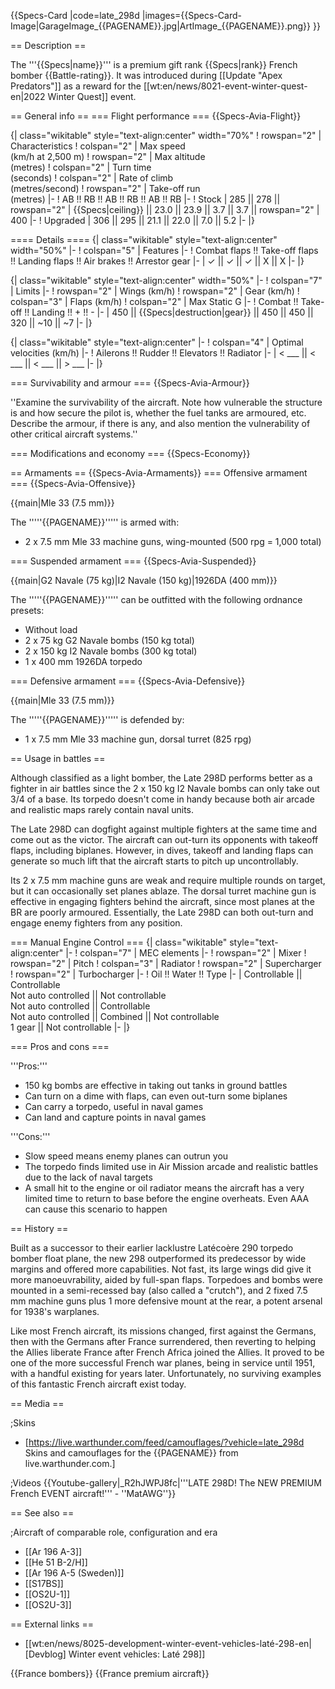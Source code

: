 {{Specs-Card
|code=late_298d
|images={{Specs-Card-Image|GarageImage_{{PAGENAME}}.jpg|ArtImage_{{PAGENAME}}.png}}
}}

== Description ==
<!-- ''In the description, the first part should be about the history of and the creation and combat usage of the aircraft, as well as its key features. In the second part, tell the reader about the aircraft in the game. Insert a screenshot of the vehicle, so that if the novice player does not remember the vehicle by name, he will immediately understand what kind of vehicle the article is talking about.'' -->
The '''{{Specs|name}}''' is a premium gift rank {{Specs|rank}} French bomber {{Battle-rating}}. It was introduced during [[Update "Apex Predators"]] as a reward for the [[wt:en/news/8021-event-winter-quest-en|2022 Winter Quest]] event.

== General info ==
=== Flight performance ===
{{Specs-Avia-Flight}}
<!-- ''Describe how the aircraft behaves in the air. Speed, manoeuvrability, acceleration and allowable loads - these are the most important characteristics of the vehicle.'' -->

{| class="wikitable" style="text-align:center" width="70%"
! rowspan="2" | Characteristics
! colspan="2" | Max speed<br>(km/h at 2,500 m)
! rowspan="2" | Max altitude<br>(metres)
! colspan="2" | Turn time<br>(seconds)
! colspan="2" | Rate of climb<br>(metres/second)
! rowspan="2" | Take-off run<br>(metres)
|-
! AB !! RB !! AB !! RB !! AB !! RB
|-
! Stock
| 285 || 278 || rowspan="2" | {{Specs|ceiling}} || 23.0 || 23.9 || 3.7 || 3.7 || rowspan="2" | 400
|-
! Upgraded
| 306 || 295 || 21.1 || 22.0 || 7.0 || 5.2
|-
|}

==== Details ====
{| class="wikitable" style="text-align:center" width="50%"
|-
! colspan="5" | Features
|-
! Combat flaps !! Take-off flaps !! Landing flaps !! Air brakes !! Arrestor gear
|-
| ✓ || ✓ || ✓ || X || X     <!-- ✓ -->
|-
|}

{| class="wikitable" style="text-align:center" width="50%"
|-
! colspan="7" | Limits
|-
! rowspan="2" | Wings (km/h)
! rowspan="2" | Gear (km/h)
! colspan="3" | Flaps (km/h)
! colspan="2" | Max Static G
|-
! Combat !! Take-off !! Landing !! + !! -
|-
| 450 <!-- {{Specs|destruction|body}} --> || {{Specs|destruction|gear}} || 450 || 450 || 320 || ~10 || ~7
|-
|}

{| class="wikitable" style="text-align:center"
|-
! colspan="4" | Optimal velocities (km/h)
|-
! Ailerons !! Rudder !! Elevators !! Radiator
|-
| < ___ || < ___ || < ___ || > ___
|-
|}

=== Survivability and armour ===
{{Specs-Avia-Armour}}
<!-- ''Examine the survivability of the aircraft. Note how vulnerable the structure is and how secure the pilot is, whether the fuel tanks are armoured, etc. Describe the armour, if there is any, and also mention the vulnerability of other critical aircraft systems.'' -->
''Examine the survivability of the aircraft. Note how vulnerable the structure is and how secure the pilot is, whether the fuel tanks are armoured, etc. Describe the armour, if there is any, and also mention the vulnerability of other critical aircraft systems.''

=== Modifications and economy ===
{{Specs-Economy}}

== Armaments ==
{{Specs-Avia-Armaments}}
=== Offensive armament ===
{{Specs-Avia-Offensive}}
<!-- ''Describe the offensive armament of the aircraft, if any. Describe how effective the cannons and machine guns are in a battle, and also what belts or drums are better to use. If there is no offensive weaponry, delete this subsection.'' -->
{{main|Mle 33 (7.5 mm)}}

The '''''{{PAGENAME}}''''' is armed with:

* 2 x 7.5 mm Mle 33 machine guns, wing-mounted (500 rpg = 1,000 total)

=== Suspended armament ===
{{Specs-Avia-Suspended}}
<!-- ''Describe the aircraft's suspended armament: additional cannons under the wings, bombs, rockets and torpedoes. This section is especially important for bombers and attackers. If there is no suspended weaponry remove this subsection.'' -->
{{main|G2 Navale (75 kg)|I2 Navale (150 kg)|1926DA (400 mm)}}

The '''''{{PAGENAME}}''''' can be outfitted with the following ordnance presets:

* Without load
* 2 x 75 kg G2 Navale bombs (150 kg total)
* 2 x 150 kg I2 Navale bombs (300 kg total)
* 1 x 400 mm 1926DA torpedo

=== Defensive armament ===
{{Specs-Avia-Defensive}}
<!-- ''Defensive armament with turret machine guns or cannons, crewed by gunners. Examine the number of gunners and what belts or drums are better to use. If defensive weaponry is not available, remove this subsection.'' -->
{{main|Mle 33 (7.5 mm)}}

The '''''{{PAGENAME}}''''' is defended by:

* 1 x 7.5 mm Mle 33 machine gun, dorsal turret (825 rpg)

== Usage in battles ==
<!-- ''Describe the tactics of playing in the aircraft, the features of using aircraft in a team and advice on tactics. Refrain from creating a "guide" - do not impose a single point of view, but instead, give the reader food for thought. Examine the most dangerous enemies and give recommendations on fighting them. If necessary, note the specifics of the game in different modes (AB, RB, SB).'' -->
Although classified as a light bomber, the Late 298D performs better as a fighter in air battles since the 2 x 150 kg I2 Navale bombs can only take out 3/4 of a base. Its torpedo doesn't come in handy because both air arcade and realistic maps rarely contain naval units.

The Late 298D can dogfight against multiple fighters at the same time and come out as the victor. The aircraft can out-turn its opponents with takeoff flaps, including biplanes. However, in dives, takeoff and landing flaps can generate so much lift that the aircraft starts to pitch up uncontrollably.

Its 2 x 7.5 mm machine guns are weak and require multiple rounds on target, but it can occasionally set planes ablaze. The dorsal turret machine gun is effective in engaging fighters behind the aircraft, since most planes at the BR are poorly armoured. Essentially, the Late 298D can both out-turn and engage enemy fighters from any position.

=== Manual Engine Control ===
{| class="wikitable" style="text-align:center"
|-
! colspan="7" | MEC elements
|-
! rowspan="2" | Mixer
! rowspan="2" | Pitch
! colspan="3" | Radiator
! rowspan="2" | Supercharger
! rowspan="2" | Turbocharger
|-
! Oil !! Water !! Type
|-
| Controllable || Controllable<br>Not auto controlled || Not controllable<br>Not auto controlled || Controllable<br>Not auto controlled || Combined || Not controllable<br>1 gear || Not controllable
|-
|}

=== Pros and cons ===
<!-- ''Summarise and briefly evaluate the vehicle in terms of its characteristics and combat effectiveness. Mark its pros and cons in the bulleted list. Try not to use more than 6 points for each of the characteristics. Avoid using categorical definitions such as "bad", "good" and the like - use substitutions with softer forms such as "inadequate" and "effective".'' -->

'''Pros:'''

* 150 kg bombs are effective in taking out tanks in ground battles
* Can turn on a dime with flaps, can even out-turn some biplanes
* Can carry a torpedo, useful in naval games
* Can land and capture points in naval games

'''Cons:'''

* Slow speed means enemy planes can outrun you
* The torpedo finds limited use in Air Mission arcade and realistic battles due to the lack of naval targets
* A small hit to the engine or oil radiator means the aircraft has a very limited time to return to base before the engine overheats. Even AAA can cause this scenario to happen

== History ==
<!-- ''Describe the history of the creation and combat usage of the aircraft in more detail than in the introduction. If the historical reference turns out to be too long, take it to a separate article, taking a link to the article about the vehicle and adding a block "/History" (example: <nowiki>https://wiki.warthunder.com/(Vehicle-name)/History</nowiki>) and add a link to it here using the <code>main</code> template. Be sure to reference text and sources by using <code><nowiki><ref></ref></nowiki></code>, as well as adding them at the end of the article with <code><nowiki><references /></nowiki></code>. This section may also include the vehicle's dev blog entry (if applicable) and the in-game encyclopedia description (under <code><nowiki>=== In-game description ===</nowiki></code>, also if applicable).'' -->

Built as a successor to their earlier lacklustre Latécoère 290 torpedo bomber float plane, the new 298 outperformed its predecessor by wide margins and offered more capabilities. Not fast, its large wings did give it more manoeuvrability, aided by full-span flaps. Torpedoes and bombs were mounted in a semi-recessed bay (also called a "crutch"), and 2 fixed 7.5 mm machine guns plus 1 more defensive mount at the rear, a potent arsenal for 1938's warplanes.

Like most French aircraft, its missions changed, first against the Germans, then with the Germans after France surrendered, then reverting to helping the Allies liberate France after French Africa joined the Allies. It proved to be one of the more successful French war planes, being in service until 1951, with a handful existing for years later. Unfortunately, no surviving examples of this fantastic French aircraft exist today.

== Media ==
<!-- ''Excellent additions to the article would be video guides, screenshots from the game, and photos.'' -->

;Skins
* [https://live.warthunder.com/feed/camouflages/?vehicle=late_298d Skins and camouflages for the {{PAGENAME}} from live.warthunder.com.]

;Videos
{{Youtube-gallery|_R2hJWPJ8fc|'''LATE 298D! The NEW PREMIUM French EVENT aircraft!''' - ''MatAWG''}}

== See also ==
<!-- ''Links to the articles on the War Thunder Wiki that you think will be useful for the reader, for example:''
* ''reference to the series of the aircraft;''
* ''links to approximate analogues of other nations and research trees.'' -->

;Aircraft of comparable role, configuration and era

* [[Ar 196 A-3]]
* [[He 51 B-2/H]]
* [[Ar 196 A-5 (Sweden)]]
* [[S17BS]]
* [[OS2U-1]]
* [[OS2U-3]]

== External links ==
<!-- ''Paste links to sources and external resources, such as:''
* ''topic on the official game forum;''
* ''other literature.'' -->

* [[wt:en/news/8025-development-winter-event-vehicles-laté-298-en|[Devblog] Winter event vehicles: Laté 298]]

<!--{{AirManufacturer Latecoere}}-->
{{France bombers}}
{{France premium aircraft}}
